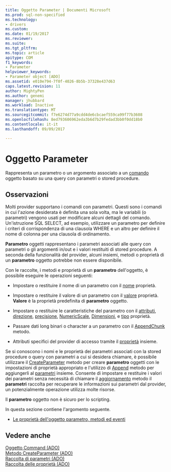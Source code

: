 ```yaml
---
title: Oggetto Parameter | Documenti Microsoft
ms.prod: sql-non-specified
ms.technology:
- drivers
ms.custom: 
ms.date: 01/19/2017
ms.reviewer: 
ms.suite: 
ms.tgt_pltfrm: 
ms.topic: article
apitype: COM
f1_keywords:
- Parameter
helpviewer_keywords:
- Parameter object [ADO]
ms.assetid: e010e794-7f0f-4026-8b5b-37328e437d63
caps.latest.revision: 11
author: MightyPen
ms.author: genemi
manager: jhubbard
ms.workload: Inactive
ms.translationtype: MT
ms.sourcegitcommit: f7e6274d77a9cdd4de6cbcaef559ca99f77b3608
ms.openlocfilehash: 8ed793606962eda3b6d7b29fedad3bb0f0dd18b0
ms.contentlocale: it-it
ms.lasthandoff: 09/09/2017

---
```

# <a name="parameter-object"></a>Oggetto Parameter
Rappresenta un parametro o un argomento associato a un [comando](../../../ado/reference/ado-api/command-object-ado.md) oggetto basato su una query con parametri o stored procedure.  
  
## <a name="remarks"></a>Osservazioni  
 Molti provider supportano i comandi con parametri. Questi sono i comandi in cui l'azione desiderata è definita una sola volta, ma le variabili (o parametri) vengono usati per modificare alcuni dettagli del comando. Un'istruzione SQL SELECT, ad esempio, utilizzare un parametro per definire i criteri di corrispondenza di una clausola WHERE e un altro per definire il nome di colonna per una clausola di ordinamento.  
  
 **Parametro** oggetti rappresentano i parametri associati alle query con parametri o gli argomenti in/out e i valori restituiti di stored procedure. A seconda della funzionalità del provider, alcuni insiemi, metodi o proprietà di un **parametro** oggetto potrebbe non essere disponibile.  
  
 Con le raccolte, i metodi e proprietà di un **parametro** dell'oggetto, è possibile eseguire le operazioni seguenti:  
  
-   Impostare o restituire il nome di un parametro con il [nome](../../../ado/reference/ado-api/name-property-ado.md) proprietà.  
  
-   Impostare o restituire il valore di un parametro con il [valore](../../../ado/reference/ado-api/value-property-ado.md) proprietà. **Valore** è la proprietà predefinita di **parametro** oggetto.  
  
-   Impostare o restituire le caratteristiche del parametro con il [attributi](../../../ado/reference/ado-api/attributes-property-ado.md), [direzione](../../../ado/reference/ado-api/direction-property.md), [precisione](../../../ado/reference/ado-api/precision-property-ado.md), [NumericScale](../../../ado/reference/ado-api/numericscale-property-ado.md), [ Dimensioni](../../../ado/reference/ado-api/size-property-ado-parameter.md), e [tipo](../../../ado/reference/ado-api/type-property-ado.md) proprietà.  
  
-   Passare dati long binari o character a un parametro con il [AppendChunk](../../../ado/reference/ado-api/appendchunk-method-ado.md) metodo.  
  
-   Attributi specifici del provider di accesso tramite il [proprietà](../../../ado/reference/ado-api/properties-collection-ado.md) insieme.  
  
 Se si conoscono i nomi e le proprietà dei parametri associati con la stored procedure o query con parametri a cui si desidera chiamare, è possibile utilizzare il [CreateParameter](../../../ado/reference/ado-api/createparameter-method-ado.md) metodo per creare **parametro** oggetti con le impostazioni di proprietà appropriato e l'utilizzo di [Append](../../../ado/reference/ado-api/append-method-ado.md) metodo per aggiungerli al [parametri](../../../ado/reference/ado-api/parameters-collection-ado.md) insieme. Consente di impostare e restituire i valori dei parametri senza necessità di chiamare il [aggiornamento](../../../ado/reference/ado-api/refresh-method-ado.md) metodo il **parametri** raccolta per recuperare le informazioni sui parametri dal provider, un potenzialmente operazione utilizza molte risorse.  
  
 Il **parametro** oggetto non è sicuro per lo scripting.  
  
 In questa sezione contiene l'argomento seguente.  
  
-   [Le proprietà dell'oggetto parametro, metodi ed eventi](../../../ado/reference/ado-api/parameter-object-properties-methods-and-events.md)  
  
## <a name="see-also"></a>Vedere anche  
 [Oggetto Command (ADO)](../../../ado/reference/ado-api/command-object-ado.md)   
 [Metodo CreateParameter (ADO)](../../../ado/reference/ado-api/createparameter-method-ado.md)   
 [Raccolta di parametri (ADO)](../../../ado/reference/ado-api/parameters-collection-ado.md)   
 [Raccolta delle proprietà (ADO)](../../../ado/reference/ado-api/properties-collection-ado.md)

